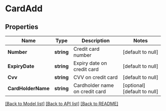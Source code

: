 # CardAdd

## Properties
Name | Type | Description | Notes
------------ | ------------- | ------------- | -------------
**Number** | **string** | Credit card number | [default to null]
**ExpiryDate** | **string** | Expiry date on credit card | [default to null]
**Cvv** | **string** | CVV on credit card | [default to null]
**CardHolderName** | **string** | Cardholder name on credit card | [optional] [default to null]

[[Back to Model list]](../README.md#documentation-for-models) [[Back to API list]](../README.md#documentation-for-api-endpoints) [[Back to README]](../README.md)

